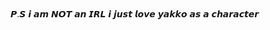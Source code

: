 <img src="https://files.catbox.moe/4hqj1d.gif" alt="">
ㅤㅤㅤㅤㅤㅤㅤㅤㅤㅤㅤㅤㅤㅤㅤㅤㅤㅤㅤㅤㅤㅤㅤㅤㅤㅤㅤㅤㅤㅤㅤㅤㅤㅤㅤㅤㅤㅤㅤㅤㅤㅤㅤㅤㅤㅤㅤㅤㅤㅤㅤㅤㅤㅤㅤㅤㅤㅤㅤㅤㅤㅤㅤㅤㅤㅤㅤㅤㅤㅤㅤㅤㅤㅤㅤㅤㅤㅤㅤㅤㅤㅤㅤㅤㅤㅤㅤㅤㅤㅤㅤㅤㅤㅤㅤㅤㅤㅤ

𝙋.𝙎 𝙞 𝙖𝙢 𝙉𝙊𝙏 𝙖𝙣 𝙄𝙍𝙇 𝙞 𝙟𝙪𝙨𝙩 𝙡𝙤𝙫𝙚 𝙮𝙖𝙠𝙠𝙤 𝙖𝙨 𝙖 𝙘𝙝𝙖𝙧𝙖𝙘𝙩𝙚𝙧
